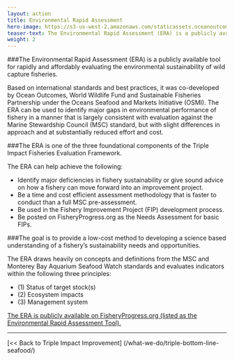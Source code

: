 ```yaml
---
layout: action
title: Environmental Rapid Assessment
hero-image: https://s3-us-west-2.amazonaws.com/staticassets.oceanoutcomes.org/news+and+analysis/hero+images/russia-salmon-hatchery-success-hero.jpg
teaser-text: The Environmental Rapid Assessment (ERA) is a publicly available tool for rapidly and affordably evaluating the environmental sustainability of wild capture fisheries. Based on international standards and best practices, it was co-developed by Ocean Outcomes, World Wildlife Fund and Sustainable Fisheries Partnership. The ERA provides a representative estimate of performance against the Marine Stewardship Council standard at substantially reduced effort and cost.
weight: 2
---
```


###The Environmental Rapid Assessment (ERA) is a publicly available tool for rapidly and affordably evaluating the environmental sustainability of wild capture fisheries.

Based on international standards and best practices, it was co-developed by Ocean Outcomes, World Wildlife Fund and Sustainable Fisheries Partnership under the Oceans Seafood and Markets Initiative (OSMI). The ERA can be used to identify major gaps in environmental performance of fishery in a manner that is largely consistent with evaluation against the Marine Stewardship Council (MSC) standard, but with slight differences in approach and at substantially reduced effort and cost.

###The ERA is one of the three foundational components of the Triple Impact Fisheries Evaluation Framework.

The ERA can help achieve the following:

  * Identify major deficiencies in fishery sustainability or give sound advice on how a fishery can move forward into an improvement project.  
  * Be a time and cost efficient assessment methodology that is faster to conduct than a full MSC pre-assessment.  
  * Be used in the Fishery Improvement Project (FIP) development process.  
  * Be posted on FisheryProgress.org as the Needs Assessment for basic FIPs.  

###The goal is to provide a low-cost method to developing a science based understanding of a fishery’s sustainability needs and opportunities.

The ERA draws heavily on concepts and definitions from the MSC and Monterey Bay Aquarium Seafood Watch standards and evaluates indicators within the following three principles:

  * (1) Status of target stock(s)  
  * (2) Ecosystem impacts  
  * (3) Management system  

<a href="https://fisheryprogress.org/resources/launching-fip" target="_blank">The ERA is publicly available on FisheryProgress.org (listed as the Environmental Rapid Assessment Tool).</a>

-----

[<< Back to Triple Impact Improvement] (/what-we-do/triple-bottom-line-seafood/)

